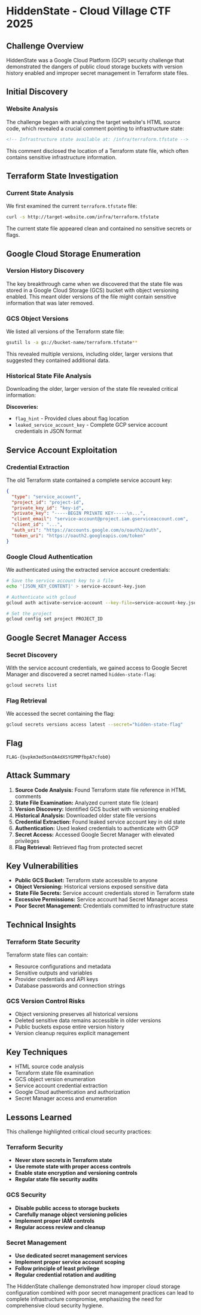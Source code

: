 # HiddenState - Cloud Village CTF 2025

## Challenge Overview

HiddenState was a Google Cloud Platform (GCP) security challenge that demonstrated the dangers of public cloud storage buckets with version history enabled and improper secret management in Terraform state files.

## Initial Discovery

### Website Analysis
The challenge began with analyzing the target website's HTML source code, which revealed a crucial comment pointing to infrastructure state:

```html
<!-- Infrastructure state available at: /infra/terraform.tfstate -->
```

This comment disclosed the location of a Terraform state file, which often contains sensitive infrastructure information.

## Terraform State Investigation

### Current State Analysis
We first examined the current `terraform.tfstate` file:

```bash
curl -s http://target-website.com/infra/terraform.tfstate
```

The current state file appeared clean and contained no sensitive secrets or flags.

## Google Cloud Storage Enumeration

### Version History Discovery
The key breakthrough came when we discovered that the state file was stored in a Google Cloud Storage (GCS) bucket with object versioning enabled. This meant older versions of the file might contain sensitive information that was later removed.

### GCS Object Versions
We listed all versions of the Terraform state file:

```bash
gsutil ls -a gs://bucket-name/terraform.tfstate**
```

This revealed multiple versions, including older, larger versions that suggested they contained additional data.

### Historical State File Analysis
Downloading the older, larger version of the state file revealed critical information:

**Discoveries:**
- `flag_hint` - Provided clues about flag location
- `leaked_service_account_key` - Complete GCP service account credentials in JSON format

## Service Account Exploitation

### Credential Extraction
The old Terraform state contained a complete service account key:

```json
{
  "type": "service_account",
  "project_id": "project-id",
  "private_key_id": "key-id",
  "private_key": "-----BEGIN PRIVATE KEY-----\n...",
  "client_email": "service-account@project.iam.gserviceaccount.com",
  "client_id": "...",
  "auth_uri": "https://accounts.google.com/o/oauth2/auth",
  "token_uri": "https://oauth2.googleapis.com/token"
}
```

### Google Cloud Authentication
We authenticated using the extracted service account credentials:

```bash
# Save the service account key to a file
echo '[JSON_KEY_CONTENT]' > service-account-key.json

# Authenticate with gcloud
gcloud auth activate-service-account --key-file=service-account-key.json

# Set the project
gcloud config set project PROJECT_ID
```

## Google Secret Manager Access

### Secret Discovery
With the service account credentials, we gained access to Google Secret Manager and discovered a secret named `hidden-state-flag`:

```bash
gcloud secrets list
```

### Flag Retrieval
We accessed the secret containing the flag:

```bash
gcloud secrets versions access latest --secret="hidden-state-flag"
```

## Flag
`FLAG-{bvpkm3ed5onOA4dXSYGPMPfbpA7cfob0}`

## Attack Summary

1. **Source Code Analysis:** Found Terraform state file reference in HTML comments
2. **State File Examination:** Analyzed current state file (clean)
3. **Version Discovery:** Identified GCS bucket with versioning enabled
4. **Historical Analysis:** Downloaded older state file versions
5. **Credential Extraction:** Found leaked service account key in old state
6. **Authentication:** Used leaked credentials to authenticate with GCP
7. **Secret Access:** Accessed Google Secret Manager with elevated privileges
8. **Flag Retrieval:** Retrieved flag from protected secret

## Key Vulnerabilities

- **Public GCS Bucket:** Terraform state accessible to anyone
- **Object Versioning:** Historical versions exposed sensitive data
- **State File Secrets:** Service account credentials stored in Terraform state
- **Excessive Permissions:** Service account had Secret Manager access
- **Poor Secret Management:** Credentials committed to infrastructure state

## Technical Insights

### Terraform State Security
Terraform state files can contain:
- Resource configurations and metadata
- Sensitive outputs and variables
- Provider credentials and API keys
- Database passwords and connection strings

### GCS Version Control Risks
- Object versioning preserves all historical versions
- Deleted sensitive data remains accessible in older versions
- Public buckets expose entire version history
- Version cleanup requires explicit management

## Key Techniques
- HTML source code analysis
- Terraform state file examination
- GCS object version enumeration
- Service account credential extraction
- Google Cloud authentication and authorization
- Secret Manager access and enumeration

## Lessons Learned

This challenge highlighted critical cloud security practices:

### Terraform Security
- **Never store secrets in Terraform state**
- **Use remote state with proper access controls**
- **Enable state encryption and versioning controls**
- **Regular state file security audits**

### GCS Security
- **Disable public access to storage buckets**
- **Carefully manage object versioning policies**
- **Implement proper IAM controls**
- **Regular access review and cleanup**

### Secret Management
- **Use dedicated secret management services**
- **Implement proper service account scoping**
- **Follow principle of least privilege**
- **Regular credential rotation and auditing**

The HiddenState challenge demonstrated how improper cloud storage configuration combined with poor secret management practices can lead to complete infrastructure compromise, emphasizing the need for comprehensive cloud security hygiene.